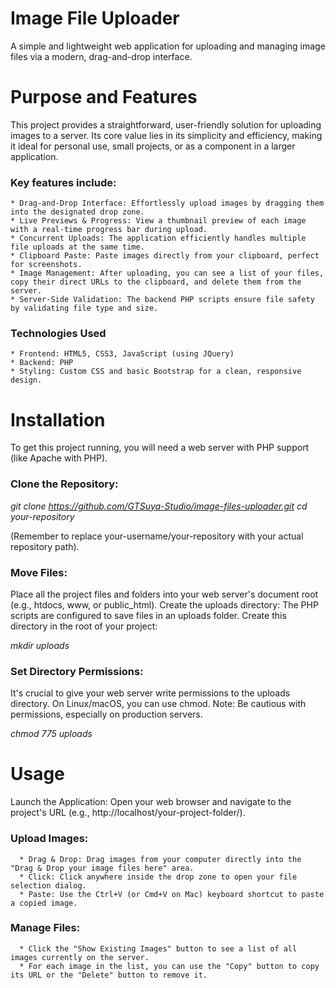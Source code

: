 # Image File Uploader

A simple and lightweight web application for uploading and managing image files via a modern, drag-and-drop interface.

# Purpose and Features

This project provides a straightforward, user-friendly solution for uploading images to a server. Its core value lies in its simplicity and efficiency, making it ideal for personal use, small projects, or as a component in a larger application.

### Key features include:

    * Drag-and-Drop Interface: Effortlessly upload images by dragging them into the designated drop zone.
    * Live Previews & Progress: View a thumbnail preview of each image with a real-time progress bar during upload.
    * Concurrent Uploads: The application efficiently handles multiple file uploads at the same time.
    * Clipboard Paste: Paste images directly from your clipboard, perfect for screenshots.
    * Image Management: After uploading, you can see a list of your files, copy their direct URLs to the clipboard, and delete them from the server.
    * Server-Side Validation: The backend PHP scripts ensure file safety by validating file type and size.

### Technologies Used

    * Frontend: HTML5, CSS3, JavaScript (using JQuery)
    * Backend: PHP
    * Styling: Custom CSS and basic Bootstrap for a clean, responsive design.

# Installation

To get this project running, you will need a web server with PHP support (like Apache with PHP).

### Clone the Repository:

  *git clone https://github.com/GTSuya-Studio/image-files-uploader.git*
  *cd your-repository*

  (Remember to replace your-username/your-repository with your actual repository path).

### Move Files:
  Place all the project files and folders into your web server's document root (e.g., htdocs, www, or public_html). Create the uploads directory: The PHP scripts are configured to save files in an uploads folder. Create this directory in the root of your project:

  *mkdir uploads*

### Set Directory Permissions:
  It's crucial to give your web server write permissions to the uploads directory. On Linux/macOS, you can use chmod. Note: Be cautious with permissions, especially on production servers.

  *chmod 775 uploads*

# Usage

  Launch the Application: Open your web browser and navigate to the project's URL (e.g., http://localhost/your-project-folder/).

  ### Upload Images:

      * Drag & Drop: Drag images from your computer directly into the "Drag & Drop your image files here" area.
      * Click: Click anywhere inside the drop zone to open your file selection dialog.
      * Paste: Use the Ctrl+V (or Cmd+V on Mac) keyboard shortcut to paste a copied image.

  ### Manage Files:

      * Click the "Show Existing Images" button to see a list of all images currently on the server.
      * For each image in the list, you can use the "Copy" button to copy its URL or the "Delete" button to remove it.

